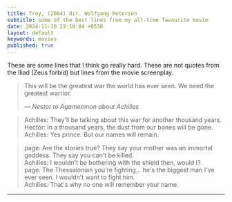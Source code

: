 ```yaml
---
title: Troy, (2004) dir. Wolfgang Peterson
subtitle: some of the best lines from my all-time favourite movie
date: 2024-11-10 22:10:04 +0530
layout: default
keywords: movies
published: true
---
```


These are some lines that I think go really hard. These are not quotes from the Iliad (Zeus forbid) but lines from the movie screenplay.

<blockquote>
    <p>This will be the greatest war the world has ever seen. We need the greatest warrior.</p>
    <cite>— Nestor to Agamemnon about Achilles</cite>
</blockquote>

<blockquote>
    <p> Achilles: They'll be talking about this war for another thousand years.<br>
Hector: In a thousand years, the dust from our bones will be gone.<br>
Achilles: Yes prince. But our names will remain.</p>
</blockquote>

>  page: Are the stories true? They say your mother was an immortal goddess. They say you can't be killed.<br>
>  Achilles: I wouldn't be bothering with the shield then, would I?<br>
>  page: The Thessalonian you're fighting... he's the biggest man I've ever seen. I wouldn't want to fight him.<br>
>  Achilles: That's why no one will remember your name.

---
